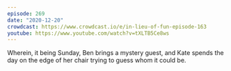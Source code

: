 ```yaml
---
episode: 269
date: "2020-12-20"
crowdcast: https://www.crowdcast.io/e/in-lieu-of-fun-episode-163
youtube: https://www.youtube.com/watch?v=tXLTB5Ce8ws
---
```

Wherein, it being Sunday, Ben brings a mystery guest, and Kate spends the day on the edge of her chair trying to guess whom it could be.
